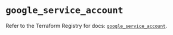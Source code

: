 # `google_service_account`

Refer to the Terraform Registry for docs: [`google_service_account`](https://registry.terraform.io/providers/hashicorp/google-beta/5.36.0/docs/resources/google_service_account).
